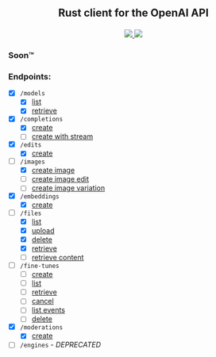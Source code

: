## <p align="center">Rust client for the OpenAI API</p>

<p align="center">
    <a href="https://github.com/lbkolev/openai-rs/blob/master/LICENSE">
        <img src="https://img.shields.io/badge/license-MIT-blue.svg">
    </a>
    <a href="https://github.com/lbkolev/openai-rs/actions?query=workflow%3ACI+branch%3Amaster">
        <img src="https://github.com/lbkolev/openai-rs/actions/workflows/ci.yml/badge.svg">
    </a>
</p>

### Soon™️

### Endpoints:

- [x]   `/models`
    - [x] [list](https://beta.openai.com/docs/api-reference/models/list)
    - [x] [retrieve](https://beta.openai.com/docs/api-reference/models/retrieve)
- [x]   `/completions`
    - [x] [create](https://beta.openai.com/docs/api-reference/completions/create)
    - [ ] [create with stream](https://beta.openai.com/docs/api-reference/completions/create#completions/create-stream)
- [x]   `/edits`
    - [x] [create](https://beta.openai.com/docs/api-reference/edits/create)
- [ ]   `/images`
    - [x] [create image](https://beta.openai.com/docs/api-reference/images/create)
    - [ ] [create image edit](https://beta.openai.com/docs/api-reference/images/create-edit)
    - [ ] [create image variation](https://beta.openai.com/docs/api-reference/images/create-variation)
- [x]   `/embeddings`
    - [x] [create](https://beta.openai.com/docs/api-reference/embeddings/create)
- [ ]   `/files`
    - [x] [list](https://beta.openai.com/docs/api-reference/files/list)
    - [x] [upload](https://beta.openai.com/docs/api-reference/files/upload)
    - [x] [delete](https://beta.openai.com/docs/api-reference/files/delete)
    - [x] [retrieve](https://beta.openai.com/docs/api-reference/files/retrieve)
    - [ ] [retrieve content](https://beta.openai.com/docs/api-reference/files/retrieve-content)
- [ ]   `/fine-tunes`
    - [ ] [create](https://beta.openai.com/docs/api-reference/fine-tunes/create)
    - [ ] [list](https://beta.openai.com/docs/api-reference/fine-tunes/list)
    - [ ] [retrieve](https://beta.openai.com/docs/api-reference/fine-tunes/retrieve)
    - [ ] [cancel](https://beta.openai.com/docs/api-reference/fine-tunes/cancel)
    - [ ] [list events](https://beta.openai.com/docs/api-reference/fine-tunes/events)
    - [ ] [delete](https://beta.openai.com/docs/api-reference/fine-tunes/delete-model)
- [x]   `/moderations`
    - [x] [create](https://beta.openai.com/docs/api-reference/moderations/create)
- [ ]   `/engines` - *DEPRECATED*
